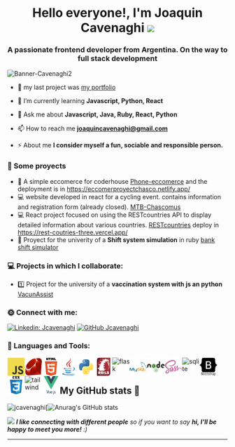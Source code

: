 <h1 align="center">Hello everyone!, I'm Joaquin Cavenaghi <img src="https://media.giphy.com/media/hvRJCLFzcasrR4ia7z/giphy.gif" width="25px"> </h1>
<h3 align="center">A passionate frontend developer from Argentina. On the way to full stack development</h3>

![Banner-Cavenaghi2](https://user-images.githubusercontent.com/81309482/209818448-60d2218a-d14b-412d-ab1b-5bd5baaeffed.png)

- 🔭 my last project was [my portfolio](https://jcavenaghiporfolio.vercel.app/)

- 🌱 I’m currently learning **Javascript, Python, React**

- 💬 Ask me about **Javascript, Java, Ruby, React, Python**

- 📫 How to reach me **joaquincavenaghi@gmail.com**

- ⚡ About me **I consider myself a fun, sociable and responsible person.**

### 🏅 Some proyects
 - 📱 A simple eccomerce for coderhouse [Phone-eccomerce](https://github.com/Jcavenaghi/Eccomerce-proyect) and the deployment is in https://eccomerproyectchasco.netlify.app/
 - 💻 website developed in react for a cycling event. contains information and registration form (already closed). [MTB-Chascomus](https://mtb-chascomus.vercel.app/)
 - 💻 React project focused on using the RESTcountries API to display detailed information about various countries. [RESTcountries](https://github.com/Jcavenaghi/RESTCoutries) deploy in https://rest-coutries-three.vercel.app/
 - 🏦 Proyect for the univerity of a **Shift system simulation** in ruby [bank shift simulator](https://github.com/Jcavenaghi/app-banco)
### 💻 Projects in which I collaborate:
 - 1️⃣ Project for the university of a **vaccination system with js an python** [VacunAssist](https://github.com/ignacioedlp/VacunaAssistApp)

### 🌞 Connect with me:

[![Linkedin: Jcavenaghi](https://img.shields.io/badge/-Jcavenaghi-blue?style=flat-square&logo=Linkedin&logoColor=white&link=https://www.linkedin.com/in/joaquin-cavenaghi/)](https://www.linkedin.com/in/joaquin-cavenaghi/)
[![GitHub Jcavenaghi](https://img.shields.io/github/followers/Jcavenaghi?label=follow&style=social)](https://github.com/Jcavenaghi)

### 🔨 Languages and Tools:
   <a href="https://developer.mozilla.org/en-US/docs/Web/JavaScript" target="_blank" rel="noreferrer"> <img align="left" src="https://raw.githubusercontent.com/devicons/devicon/master/icons/javascript/javascript-original.svg" alt="javascript" width="40" height="42"/> </a>
   <a href="https://www.ruby-lang.org/en/" target="_blank" rel="noreferrer"> <img align="left" src="https://raw.githubusercontent.com/devicons/devicon/master/icons/ruby/ruby-original.svg" alt="ruby" width="40" height="42"/> </a>
   <a href="https://www.w3.org/html/" target="_blank" rel="noreferrer"> <img align="left" src="https://raw.githubusercontent.com/devicons/devicon/master/icons/html5/html5-original-wordmark.svg" alt="html5" width="40" height="42"/> </a> 
   <a href="https://www.java.com" target="_blank" rel="noreferrer"> <img align="left" src="https://raw.githubusercontent.com/devicons/devicon/master/icons/java/java-original.svg" alt="java" width="40" height="42"/> </a>
   <a href="https://www.python.org" target="_blank" rel="noreferrer"> <img align="left" src="https://raw.githubusercontent.com/devicons/devicon/master/icons/python/python-original.svg" alt="python" width="40" height="42"/> </a> 
   <a href="https://rubyonrails.org" target="_blank" rel="noreferrer"> <img align="left" src="https://raw.githubusercontent.com/devicons/devicon/master/icons/rails/rails-original-wordmark.svg" alt="rails" width="40" height="42"/> </a>
   <a href="https://flask.palletsprojects.com/" target="_blank" rel="noreferrer"> <img align="left" src="https://www.vectorlogo.zone/logos/pocoo_flask/pocoo_flask-icon.svg" alt="flask" width="40" height="42"/> </a>
   <a href="https://www.mysql.com/" target="_blank" rel="noreferrer"> <img align="left" src="https://raw.githubusercontent.com/devicons/devicon/master/icons/mysql/mysql-original-wordmark.svg" alt="mysql" width="40" height="42"/> </a> 
   <a href="https://nodejs.org" target="_blank" rel="noreferrer"> <img align="left" src="https://raw.githubusercontent.com/devicons/devicon/master/icons/nodejs/nodejs-original-wordmark.svg" alt="nodejs" width="40" height="42"/> </a> 
      
   <a href="https://sass-lang.com" target="_blank" rel="noreferrer"> <img align="left" src="https://raw.githubusercontent.com/devicons/devicon/master/icons/sass/sass-original.svg" alt="sass" width="40" height="42"/> </a> 
   <a href="https://www.sqlite.org/" target="_blank" rel="noreferrer"> <img align="left" src="https://www.vectorlogo.zone/logos/sqlite/sqlite-icon.svg" alt="sqlite" width="40" height="42"/> </a>
   <a href="https://getbootstrap.com" target="_blank" rel="noreferrer"> <img align="left" src="https://raw.githubusercontent.com/devicons/devicon/master/icons/bootstrap/bootstrap-plain-wordmark.svg" alt="bootstrap" width="40" height="42"/> </a> 
   <a href="https://www.w3schools.com/css/" target="_blank" rel="noreferrer"> <img align="left" src="https://raw.githubusercontent.com/devicons/devicon/master/icons/css3/css3-original-wordmark.svg" alt="css3" width="40" height="42"/> </a>
   <a href="https://tailwindcss.com/" target="_blank" rel="noreferrer"> <img align="left" src="https://www.vectorlogo.zone/logos/tailwindcss/tailwindcss-icon.svg" alt="tailwind" width="40" height="42"/> </a> 
   <a href="https://vuejs.org/" target="_blank" rel="noreferrer"> <img align="left" src="https://raw.githubusercontent.com/devicons/devicon/master/icons/vuejs/vuejs-original-wordmark.svg" alt="vuejs" width="40" height="42"/></a> 
<br>
<br>

## My GitHub stats 💟
<p><img align="left" src="https://github-readme-stats.vercel.app/api/top-langs?username=jcavenaghi&show_icons=true&locale=en&layout=compact" alt="jcavenaghi" /></p>

[![Anurag's GitHub stats](https://github-readme-stats.vercel.app/api?username=anuraghazra&show_icons=true&theme=onedark)


<img src="https://media.giphy.com/media/LnQjpWaON8nhr21vNW/giphy.gif" width="60"> <em><b>I like connecting with different people</b> so if you want to say <b>hi, I'll be happy to meet you more!</b> :)</em>

---



